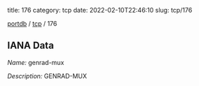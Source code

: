 title: 176
category: tcp
date: 2022-02-10T22:46:10
slug: tcp/176

[portdb](/) / [tcp](/category/tcp.html) / 176


## IANA Data

_Name:_ genrad-mux

_Description:_ GENRAD-MUX

